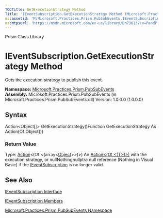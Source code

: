 ```yaml
---
TOCTitle: GetExecutionStrategy Method
Title: 'IEventSubscription.GetExecutionStrategy Method (Microsoft.Practices.Prism.PubSubEvents)'
ms:assetid: 'M:Microsoft.Practices.Prism.PubSubEvents.IEventSubscription.GetExecutionStrategy'
ms:mtpsurl: 'https://msdn.microsoft.com/en-us/library/Dn736137(v=PandP.50)'
---
```


Prism Class Library

IEventSubscription.GetExecutionStrategy Method
==================================================

Gets the execution strategy to publish this event.

**Namespace:** [Microsoft.Practices.Prism.PubSubEvents](https://msdn.microsoft.com/n:microsoft.practices.prism.pubsubevents)
**Assembly:** Microsoft.Practices.Prism.PubSubEvents (in Microsoft.Practices.Prism.PubSubEvents.dll) Version: 1.0.0.0 (1.0.0.0)

## Syntax


<span id="syntaxToggle"></span>Action&lt;Object[]&gt; GetExecutionStrategy()Function GetExecutionStrategy As Action(Of Object())
### Return Value

Type: [Action](http://msdn2.microsoft.com/en-us/library/018hxwa8)&lt;(Of &lt;(array&lt;[Object](http://msdn2.microsoft.com/en-us/library/e5kfa45b)&gt;&gt;)&gt;)
An [Action&lt;(Of &lt;(T&gt;)&gt;)](http://msdn2.microsoft.com/en-us/library/018hxwa8) with the execution strategy, or nullNothingnullptra null reference (Nothing in Visual Basic) if the [IEventSubscription](https://msdn.microsoft.com/t:microsoft.practices.prism.pubsubevents.ieventsubscription) is no longer valid.

See Also
--------


[IEventSubscription Interface](https://msdn.microsoft.com/t:microsoft.practices.prism.pubsubevents.ieventsubscription)

[IEventSubscription Members](https://msdn.microsoft.com/allmembers.t:microsoft.practices.prism.pubsubevents.ieventsubscription)

[Microsoft.Practices.Prism.PubSubEvents Namespace](https://msdn.microsoft.com/n:microsoft.practices.prism.pubsubevents)
